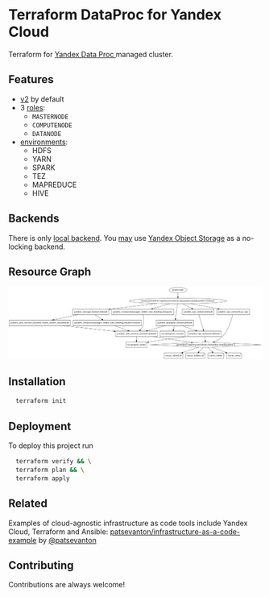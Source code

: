 # Terraform DataProc for Yandex Cloud

Terraform for [Yandex Data Proc ](https://cloud.yandex.ru/docs/data-proc/) managed cluster.


## Features

- [v2](https://cloud.yandex.ru/docs/data-proc/release-notes/images#2.0) by default
- 3 [roles](https://cloud.yandex.ru/docs/managed-elasticsearch/concepts/hosts-roles): 
  * `MASTERNODE`
  * `COMPUTENODE`
  * `DATANODE`
- [environments](https://cloud.yandex.ru/docs/data-proc/concepts/environment):
  * HDFS
  * YARN
  * SPARK
  * TEZ
  * MAPREDUCE
  * HIVE

## Backends

There is only [local backend](https://www.terraform.io/language/settings/backends/local).
You [may](https://cloud.yandex.com/en-ru/docs/tutorials/infrastructure-management/terraform-state-storage) use [Yandex Object Storage](https://cloud.yandex.com/en-ru/docs/storage) as a no-locking backend.

## Resource Graph

![Resource Graph](docs/graph.png)

## Installation

```bash
  terraform init
```
    
## Deployment

To deploy this project run

```bash
  terraform verify && \
  terraform plan && \
  terraform apply
```

## Related

Examples of cloud-agnostic infrastructure as code tools include Yandex Cloud, Terraform and Ansible: [patsevanton/infrastructure-as-a-code-example](https://github.com/patsevanton/infrastructure-as-a-code-example) by [@patsevanton](https://github.com/patsevanton)

## Contributing

Contributions are always welcome!
